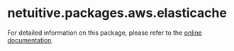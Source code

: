 # netuitive.packages.aws.elasticache

For detailed information on this package, please refer to the [online documentation](https://help.netuitive.com/Content/Integrations/aws.htm).
